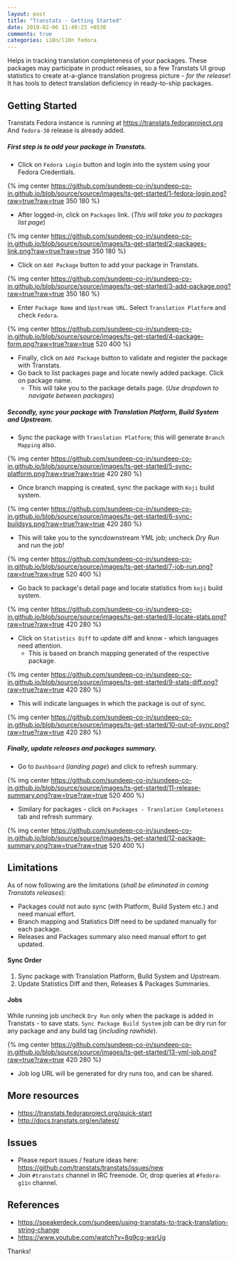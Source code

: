 ```yaml
---
layout: post
title: "Transtats - Getting Started"
date: 2019-02-06 11:49:23 +0530
comments: true
categories: i18n/l10n fedora 
---
```


Helps in tracking translation completeness of your packages. These packages may participate in product releases, so a few Transtats UI group statistics to create at-a-glance translation progress picture - *for the release*! It has tools to detect translation deficiency in ready-to-ship packages.

## Getting Started
Transtats Fedora instance is running at https://transtats.fedoraproject.org<br/>And `fedora-30` release is already added. 

<!--more-->

##### First step is to add your package in Transtats.
 * Click on `Fedora Login` button and login into the system using your Fedora Credentials.

{% img center https://github.com/sundeep-co-in/sundeep-co-in.github.io/blob/source/source/images/ts-get-started/1-fedora-login.png?raw=true?raw=true 350 180 %}
 
 * After logged-in, click on `Packages` link. (*This will take you to packages list page*)

{% img center https://github.com/sundeep-co-in/sundeep-co-in.github.io/blob/source/source/images/ts-get-started/2-packages-link.png?raw=true?raw=true 350 180 %}

 * Click on `Add Package` button to add your package in Transtats.

{% img center https://github.com/sundeep-co-in/sundeep-co-in.github.io/blob/source/source/images/ts-get-started/3-add-package.png?raw=true?raw=true 350 180 %}

 * Enter `Package Name` and `Upstream URL`. Select `Translation Platform` and check `Fedora`.

{% img center https://github.com/sundeep-co-in/sundeep-co-in.github.io/blob/source/source/images/ts-get-started/4-package-form.png?raw=true?raw=true 520 400 %}

 * Finally, click on `Add Package` button to validate and register the package with Transtats.
 * Go back to list packages page and locate newly added package. Click on package name.
   * This will take you to the package details page. (*Use dropdown to navigate between packages*)
 
##### Secondly, sync your package with Translation Platform, Build System and Upstream.
 * Sync the package with `Translation Platform`; this will generate `Branch Mapping` also.

{% img center https://github.com/sundeep-co-in/sundeep-co-in.github.io/blob/source/source/images/ts-get-started/5-sync-platform.png?raw=true?raw=true 420 280 %}

 * Once branch mapping is created, sync the package with `Koji` build system.

{% img center https://github.com/sundeep-co-in/sundeep-co-in.github.io/blob/source/source/images/ts-get-started/6-sync-buildsys.png?raw=true?raw=true 420 280 %}

   * This will take you to the syncdownstream YML job; uncheck *Dry Run* and run the job!

{% img center https://github.com/sundeep-co-in/sundeep-co-in.github.io/blob/source/source/images/ts-get-started/7-job-run.png?raw=true?raw=true 520 400 %}

 * Go back to package's detail page and locate statistics from `koji` build system.

{% img center https://github.com/sundeep-co-in/sundeep-co-in.github.io/blob/source/source/images/ts-get-started/8-locate-stats.png?raw=true?raw=true 420 280 %}

 * Click on `Statistics Diff` to update diff and know - which languages need attention.
   * This is based on branch mapping generated of the respective package.

{% img center https://github.com/sundeep-co-in/sundeep-co-in.github.io/blob/source/source/images/ts-get-started/9-stats-diff.png?raw=true?raw=true 420 280 %}

   * This will indicate languages in which the package is out of sync.

{% img center https://github.com/sundeep-co-in/sundeep-co-in.github.io/blob/source/source/images/ts-get-started/10-out-of-sync.png?raw=true?raw=true 420 280 %}

##### Finally, update releases and packages summary.
 * Go to `Dashboard` (*landing page*) and click to refresh summary.

{% img center https://github.com/sundeep-co-in/sundeep-co-in.github.io/blob/source/source/images/ts-get-started/11-release-summary.png?raw=true?raw=true 520 400 %}

 * Similary for packages - click on `Packages - Translation Completeness` tab and refresh summary.

{% img center https://github.com/sundeep-co-in/sundeep-co-in.github.io/blob/source/source/images/ts-get-started/12-package-summary.png?raw=true?raw=true 520 400 %}

## Limitations
As of now following are the limitations (*shall be eliminated in coming Transtats releases*):
 
 * Packages could not auto sync (with Platform, Build System etc.) and need manual effort.
 * Branch mapping and Statistics Diff need to be updated manually for each package.
 * Releases and Packages summary also need manual effort to get updated.

#### Sync Order
 1. Sync package with Translation Platform, Build System and Upstream.
 2. Update Statistics Diff and then, Releases & Packages Summaries.

#### Jobs
While running job uncheck `Dry Run` only when the package is added in Transtats - to save stats.
`Sync Package Build System` job can be dry run for any package and any build tag (*including rawhide*).

{% img center https://github.com/sundeep-co-in/sundeep-co-in.github.io/blob/source/source/images/ts-get-started/13-yml-job.png?raw=true?raw=true 420 280 %}
 
 * Job log URL will be generated for dry runs too, and can be shared.

## More resources
 * https://transtats.fedoraproject.org/quick-start
 * http://docs.transtats.org/en/latest/

## Issues
 * Please report issues / feature ideas here: https://github.com/transtats/transtats/issues/new
 * Join `#transtats` channel in IRC freenode. Or, drop queries at `#fedora-g11n` channel.

## References
 * https://speakerdeck.com/sundeep/using-transtats-to-track-translation-string-change
 * https://www.youtube.com/watch?v=8q9cg-wsrUg

Thanks!
